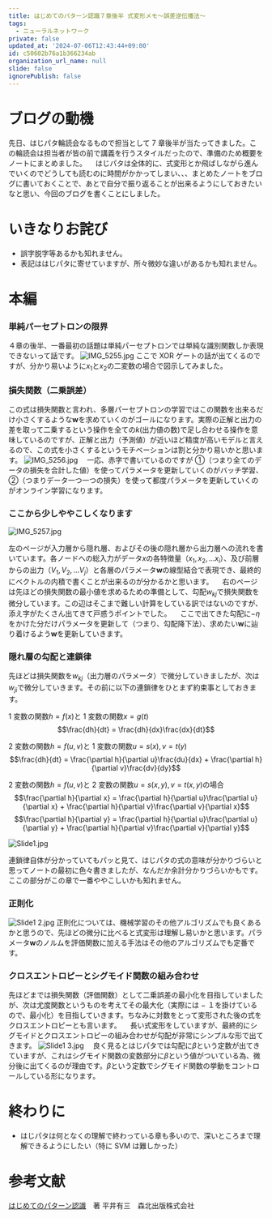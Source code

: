 ```yaml
---
title: はじめてのパターン認識７章後半 式変形メモ〜誤差逆伝播法〜
tags:
  - ニューラルネットワーク
private: false
updated_at: '2024-07-06T12:43:44+09:00'
id: c50602b76a1b366234ab
organization_url_name: null
slide: false
ignorePublish: false
---
```


# ブログの動機

先日、はじパタ輪読会なるもので担当として 7 章後半が当たってきました。この輪読会は担当者が皆の前で講義を行うスタイルだったので、準備のため概要をノートにまとめました。
　はじパタは全体的に、式変形とか飛ばしながら進んでいくのでどうしても読むのに時間がかかってしまい、、、まとめたノートをブログに書いておくことで、あとで自分で振り返ることが出来るようにしておきたいなと思い、今回のブログを書くことにしました。

# いきなりお詫び

- 誤字脱字等あるかも知れません。
- 表記ははじパタに寄せていますが、所々微妙な違いがあるかも知れません。

# 本編

### 単純パーセプトロンの限界

４章の後半、一番最初の話題は単純パーセプトロンでは単純な識別関数しか表現できないって話です。
![IMG_5255.jpg](https://qiita-image-store.s3.ap-northeast-1.amazonaws.com/0/323251/cb9e3ec5-d491-a983-f711-c0b6ca1823e0.jpeg)
ここで XOR ゲートの話が出てくるのですが、分かり易いように$x_1$と$x_2$の二変数の場合で図示してみました。

### 損失関数（二乗誤差）

この式は損失関数と言われ、多層パーセプトロンの学習ではこの関数を出来るだけ小さくするような$\boldsymbol{w}$を求めていくのがゴールになります。実際の正解と出力の差を取って二乗するという操作を全ての$k$(出力値の数)で足し合わせる操作を意味しているのですが、正解と出力（予測値）が近いほど精度が高いモデルと言えるので、この式を小さくするというモチベーションは割と分かり易いかと思います。
![IMG_5256.jpg](https://qiita-image-store.s3.ap-northeast-1.amazonaws.com/0/323251/b952af6c-fcfd-4ee6-90d2-5d551e7dd34d.jpeg)
　一応、赤字で書いているのですが ①（つまり全てのデータの損失を合計した値）を使ってパラメータを更新していくのがバッチ学習、②（つまりデータ一つ一つの損失）を使って都度パラメータを更新していくのがオンライン学習になります。

### ここから少しややこしくなります

![IMG_5257.jpg](https://qiita-image-store.s3.ap-northeast-1.amazonaws.com/0/323251/56fa55b2-843c-c937-f91a-f0486712aa28.jpeg)

左のページが入力層から隠れ層、およびその後の隠れ層から出力層への流れを書いています。各ノードへの総入力がデータ$x$の各特徴量（$x_1, x_2, … x_i$）、及び前層からの出力（$V_1, V_2, …V_j$）と各層のパラメータ$\boldsymbol{w}$の線型結合で表現でき、最終的にベクトルの内積で書くことが出来るのが分かるかと思います。
　右のページは先ほどの損失関数の最小値を求めるための準備として、勾配$w_{kj}$で損失関数を微分しています。この辺はそこまで難しい計算をしている訳ではないのですが、添え字がたくさん出てきて戸惑うポイントでした。
　ここで出てきた勾配に$-\eta$をかけた分だけパラメータを更新して（つまり、勾配降下法）、求めたい$\boldsymbol{w}$に辿り着けるよう$\boldsymbol{w}$を更新していきます。

### 隠れ層の勾配と連鎖律

先ほどは損失関数を$w_{kj}$（出力層のパラメータ）で微分していきましたが、次は$w_{ji}$で微分していきます。その前に以下の連鎖律をひとまず約束事としておきます。

1 変数の関数$h=f(x)$と 1 変数の関数$x=g(t)$
$$\frac{dh}{dt} = \frac{dh}{dx}\frac{dx}{dt}$$

2 変数の関数$h=f(u, v)$と 1 変数の関数$u=s(x), v=t(y)$
$$\frac{dh}{dt} = \frac{\partial h}{\partial u}\frac{du}{dx} + \frac{\partial h}{\partial v}\frac{dv}{dy}$$

2 変数の関数$h=f(u, v)$と 2 変数の関数$u=s(x, y),v=t(x, y)$の場合
$$\frac{\partial h}{\partial x} = \frac{\partial h}{\partial u}\frac{\partial u}{\partial x} + \frac{\partial h}{\partial v}\frac{\partial v}{\partial x}$$
$$\frac{\partial h}{\partial y} = \frac{\partial h}{\partial u}\frac{\partial u}{\partial y} + \frac{\partial h}{\partial v}\frac{\partial v}{\partial y}$$

![Slide1.jpg](https://qiita-image-store.s3.ap-northeast-1.amazonaws.com/0/323251/9250793f-b289-c487-4cba-8d3f13cc2f55.jpeg)

連鎖律自体が分かっていてもパッと見て、はじパタの式の意味が分かりづらいと思ってノートの最初に色々書きましたが、なんだか余計分かりづらいかもです。ここの部分がこの章で一番ややこしいかも知れません。

### 正則化

![Slide1 2.jpg](https://qiita-image-store.s3.ap-northeast-1.amazonaws.com/0/323251/491cd5a2-5a56-04fc-e74d-01b53fcaba74.jpeg)
正則化については、機械学習のその他アルゴリズムでも良くあるかと思うので、先ほどの微分に比べると式変形は理解し易いかと思います。パラメータ$\boldsymbol{w}$のノルムを評価関数に加える手法はその他のアルゴリズムでも定番です。

### クロスエントロピーとシグモイド関数の組み合わせ

先ほどまでは損失関数（評価関数）として二乗誤差の最小化を目指していましたが、次は尤度関数というものを考えてその最大化（実際には − １を掛けているので、最小化）を目指していきます。ちなみに対数をとって変形された後の式をクロスエントロピーとも言います。
　長い式変形をしていますが、最終的にシグモイドとクロスエントロピーの組み合わせが勾配が非常にシンプルな形で出てきます。
![Slide1 3.jpg](https://qiita-image-store.s3.ap-northeast-1.amazonaws.com/0/323251/c131b622-5406-56ea-f425-d03503e41131.jpeg)
　良く見るとはじパタでは勾配に$\beta$という定数が出てきていますが、これはシグモイド関数の変数部分に$\beta$という値がついている為、微分後に出てくるのが理由です。$\beta$という定数でシグモイド関数の挙動をコントロールしている形になります。

# 終わりに

- はじパタは何となくの理解で終わっている章も多いので、深いところまで理解できるようにしたい（特に SVM は難しかった）

# 参考文献

[はじめてのパターン認識](https://www.morikita.co.jp/books/book/2235)　著 平井有三　森北出版株式会社
